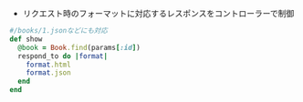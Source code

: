 - リクエスト時のフォーマットに対応するレスポンスをコントローラーで制御  
```rb
#/books/1.jsonなどにも対応
def show
  @book = Book.find(params[:id])
  respond_to do |format|
    format.html
    format.json
  end
end
```